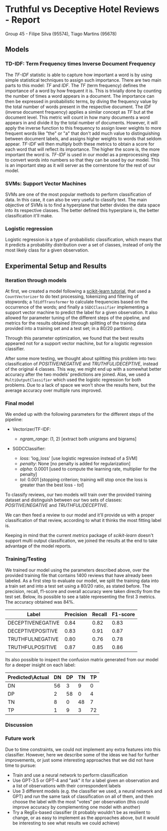 # Truthful vs Deceptive Hotel Reviews - Report

Group 45 - Filipe Silva (95574), Tiago Martins (95678)

## Models

### TD-IDF: Term Frequency times Inverse Document Frequency

The *TF-IDF* statistic is able to capture how important a word is by using
simple statistical techniques to assign such importance. There are two main
parts to this model: *TF* and *IDF*. The *TF* (term frequency) defines the
importance of a word by how frequent it is. This is trivially done by counting
the number of times a word appears in a document. The importance can then be
expressed in probabilistic terms, by diving the frequency value by the total
number of words present in the respective document. The *IDF* (inverse document
frequency) applies a similar concept as *TF* but at the document level. This
metric will count in how many documents a word appears in and divide it by the
total number of documents. However, it will apply the inverse function to this
frequency to assign lower weights to more frequent words like "the" or "a" that
don't add much value to distinguishing between document labels, and assigns
higher weights to words that seldom appear. *TF-IDF* will then multiply both
these metrics to obtain a score for each word that will reflect its importance.
The higher the score is, the more important the word is. *TF-IDF* is used in our
model as a preprocessing step to convert words into numbers so that they can be
used by our model. This is an important step as it will server as the
cornerstone for the rest of our model.

### SVMs: Support Vector Machines

SVMs are one of the most popular methods to perform classification of data. In
this case, it can also be very useful to classify text. The main objective of
SVMs is to find a hyperplane that better divides the data space into its
respective classes. The better defined this hyperplane is, the better
classification it'll make.

### Logistic regression

Logistic regression is a type of probabilistic classification, which means that
it predicts a probability distribution over a set of classes, instead of only
the most likely class for a given observation.

## Experimental Setup and Results

### Iteration through models

At first, we created a model following a [scikit-learn
tutorial](https://scikit-learn.org/stable/tutorial/text_analytics/working_with_text_data.html#loading-the-20-newsgroups-dataset),
that used a `CountVectorizer` to do text processing, tokenizing and filtering of
stopwords; a `TdidfTransformer` to calculate frequencies based on the occurrence
of the words; and finally a `SGDCClassifier` implementing a support vector
machine to predict the label for a given observation. It also allowed for
parameter tuning of the different steps of the pipeline, and metrics for the
results obtained (through splitting of the training data provided into a
training set and a test set; in a 80/20 partition).

Through this parameter optimization, we found that the best results appeared not
for a support vector machine, but for a logistic regression classifier.

After some more testing, we thought about splitting this problem into two:
classification of *POSITIVE*/*NEGATIVE* and *TRUTHFUL*/*DECEPTIVE*, instead of the
original 4 classes. This way, we might end up with a somewhat better accuracy
after the two models' predictions are joined. Alas, we used a
`MultiOutputClassifier` which used the logistic regression for both problems.
Due to a lack of space we won't show the results here, but the average accuracy
over multiple runs improved.
<!---
 TODO get some results
-->

### Final model

We ended up with the following parameters for the different steps of
the pipeline:

* Vectorizer/TF-IDF:
  * *ngram_range*: (1, 2) [extract both unigrams and bigrams]

* SGDCClassifier:
  * *loss*: 'log_loss' [use logistic regression instead of a SVM]
  * *penalty*: None [no penalty is added for regularization]
  * *alpha*: 0.0001 [used to compute the learning rate, multiplier for the
    penalty]
  * *tol*: 0.001 [stopping criterion; training will stop once the loss is
    greater than the best loss - *tol*]

To classify reviews, our two models will train over the provided training
dataset and distinguish between our two sets of classes: *POSITIVE*/*NEGATIVE*
and *TRUTHFUL*/*DECEPTIVE*.

We can then feed a review to our model and it'll provide us with a proper 
classification of that review, according to what it thinks the most fitting 
label is.

Keeping in mind that the current *metrics* package of *scikit-learn* doesn't
support multi output classification, we joined the results at the end to take
advantage of the model reports.

### Training/Testing

We trained our model using the parameters described above, over the provided
training file that contains 1400 reviews that have already been labeled. As a
first step to evaluate our model, we split the training data into a train set
and into a test set using a 80/20 ratio, as stated before. The precision,
recall, f1-score and overall accuracy were taken directly from the test set.
Below, its possible to see a table representing the first 3 metrics. The
accuracy obtained was 84%.

| Label             | Precision | Recall | F1-score |
| ----------------- | --------- | ------ | ---------|
| DECEPTIVENEGATIVE |    0.84   |  0.82  |   0.83   |
| DECEPTIVEPOSITIVE |    0.83   |  0.91  |   0.87   |
| TRUTHFULNEGATIVE  |    0.80   |  0.76  |   0.78   |
| TRUTHFULPOSITIVE  |    0.87   |  0.85  |   0.86   |

Its also possible to inspect the confusion matrix generated from our model for 
a deeper insight on each label:

| Predicted\\Actual | DN | DP | TN | TP |
| ----------------- | -- | -- | -- | -- |
| DN                | 56 |  3 |  9 |  0 |
| DP                |  2 | 58 |  0 |  4 |
| TN                |  8 |  0 | 48 |  7 |
| TP                |  1 |  9 |  3 | 72 |

### Discussion

### Future work

Due to time constraints, we could not implement any extra features into this
classifier. However, here we describe some of the ideas we had for further
improvements, or just some interesting approaches that we did not have time to
pursue:

* Train and use a neural network to perform classification
* Use GPT-3.5 or GPT-4 and "ask" it for a label given an observation and a list
  of observations with their correspondent labels
* Use 3 different models (e.g. the classifier we used, a neural network and GPT)
  and run the same task of classification on all of them, and then choose the
  label with the most "votes" per observation (this could improve accuracy by
  complementing one model with another)
* Try a RegEx-based classifier (it probably wouldn't be as resilient to change,
  or as easy to implement as the approaches above, but it would be interesting
  to see what results we could achieve)